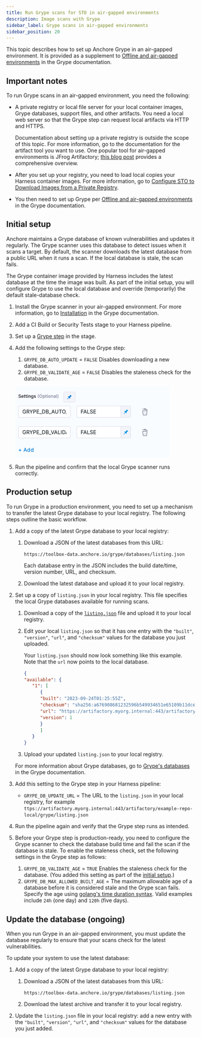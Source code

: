 ```yaml
---
title: Run Grype scans for STO in air-gapped environments
description: Image scans with Grype
sidebar_label: Grype scans in air-gapped environments
sidebar_position: 20
---
```


This topic describes how to set up Anchore Grype in an air-gapped environment. It is provided as a supplement to [Offline and air-gapped environments](https://github.com/anchore/grype#offline-and-air-gapped-environments) in the Grype documentation. 

## Important notes

To run Grype scans in an air-gapped environment, you need the following:

- A private registry or local file server for your local container images, Grype databases, support files, and other artifacts. You need a local web server so that the Grype step can request local artifacts via HTTP and HTTPS.

  Documentation about setting up a private registry is outside the scope of this topic. For more information, go to the documentation for the artifact tool you want to use. One popular tool for air-gapped environments is JFrog Artifactory; [this blog post](https://jfrog.com/blog/using-artifactory-with-an-air-gap/) provides a comprehensive overview. 

  <!-- TBD any other external tools we want to mention? I googled around for information about the other artifact repositories we support, or at least have connectors for...Bamboo, Azure Artifacts, Nexus, etc....I didn't find a lot of info about running these tools in air-gapped environments  -->

- After you set up your registry, you need to load local copies your Harness container images. For more information, go to [Configure STO to Download Images from a Private Registry](/docs/security-testing-orchestration/use-sto/set-up-sto-pipelines/download-images-from-private-registry).

- You then need to set up Grype per [Offline and air-gapped environments](https://github.com/anchore/grype#offline-and-air-gapped-environments) in the Grype documentation. 

## Initial setup

Anchore maintains a Grype database of known vulnerabilities and updates it regularly. The Grype scanner uses this database to detect issues when it scans a target. By default, the scanner downloads the latest database from a public URL when it runs a scan. If the local database is stale, the scan fails.  

The Grype container image provided by Harness includes the latest database at the time the image was built. As part of the initial setup, you will configure Grype to use the local database and override (temporarily) the default stale-database check.

1. Install the Grype scanner in your air-gapped environment. For more information, go to [Installation](https://github.com/anchore/grype#installation) in the Grype documentation.  

2. Add a CI Build or Security Tests stage to your Harness pipeline.

3. Set up a [Grype step](/docs/security-testing-orchestration/sto-techref-category/grype/grype-scanner-reference) in the stage. 

4. Add the following settings to the Grype step:

   1. `GRYPE_DB_AUTO_UPDATE` = `FALSE` Disables downloading a new database.
   2. `GRYPE_DB_VALIDATE_AGE` = `FALSE` Disables the staleness check for the database.

   ![](../static/grype-airgap-workflow-00.png)

5. Run the pipeline and confirm that the local Grype scanner runs correctly.

## Production setup

To run Grype in a production environment, you need to set up a mechanism to transfer the latest Grype  database to your local registry. The following steps outline the basic workflow. 
   
   1. Add a copy of the latest Grype database to your local registry: 
      1. Download a JSON of the latest databases from this URL:

         ```http
         https://toolbox-data.anchore.io/grype/databases/listing.json
         ```  

         Each database entry in the JSON includes the build date/time, version number, URL, and checksum. 

      2. Download the latest database and upload it to your local registry.    
   
   2. Set up a copy of `listing.json` in your local registry. This file specifies the local Grype databases available for running scans.
      1. Download a copy of the [`listing.json`](https://github.com/anchore/grype/blob/main/grype/db/test-fixtures/listing.json) file and upload it to your local registry.  
      2. Edit your local `listing.json` so that it has one entry with the  `"built"`, `"version"`, `"url"`, and `"checksum"` values for the database you just uploaded. 

         Your `listing.json` should now look something like this example. Note that the `url` now points to the local database. 

         ```json
         {
         "available": {
            "1": [
               {
               "built": "2023-09-24T01:25:55Z",
               "checksum": "sha256:a676908681232596b549934651e65109b11dce1c6a86c034a32110653fd95e71",
               "url": "https://artifactory.myorg.internal:443/artifactory/example-repo-local/grype/vulnerability-db_v1_2023-09-24T01:25:55Z_c1e349e7e8023eb909f4.tar.gz",
               "version": 1
               }
               ]
            }
         }
         ```

      3. Upload your updated `listing.json` to your local registry. 

      For more information about Grype databases, go to [Grype's databases](https://github.com/anchore/grype#grypes-database) in the Grype documentation.
   
   3. Add this setting to the Grype step in your Harness pipeline: 

      - `GRYPE_DB_UPDATE_URL` = The URL to the `listing.json` in your local registry, for example `ttps://artifactory.myorg.internal:443/artifactory/example-repo-local/grype/listing.json`

   4. Run the pipeline again and verify that the Grype step runs as intended.     

2. Before your Grype step is production-ready, you need to configure the Grype scanner to check the database build time and fail the scan if the database is stale. To enable the staleness check, set the following settings in the Grype step as follows:

   1. `GRYPE_DB_VALIDATE_AGE` = `TRUE` Enables the staleness check for the database. (You added this setting as part of the [initial setup](#initial-setup).)
   2. `GRYPE_DB_MAX_ALLOWED_BUILT_AGE` = The maximum allowable age of a database before it is considered stale and the Grype scan fails. Specify the age using [golang's time duration syntax](https://pkg.go.dev/time#ParseDuration). Valid examples include `24h` (one day) and `120h` (five days). 

<!-- 
TBD 1 When you run a scan with this setup, does Grype use the most recent database specified in `listing.json`?
TBD 2 Any specific guidance for a good max-allowed time? It looks like Grype updates their databases more-or-less daily.
-->

## Update the database (ongoing)

When you run Grype in an air-gapped environment, you must update the database regularly to ensure that your scans check for the latest vulnerabilities. 

To update your system to use the latest database:

   1. Add a copy of the latest Grype database to your local registry: 
      1. Download a JSON of the latest databases from this URL:

         ```http
         https://toolbox-data.anchore.io/grype/databases/listing.json
         ```  

      2. Download the latest archive and transfer it to your local registry.
   2. Update the `listing.json` file in your local registry: add a new entry with the `"built"`, `"version"`, `"url"`, and `"checksum"` values for the database you just added.  
 

